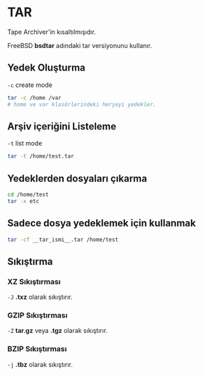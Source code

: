 # TAR

Tape Archiver'in kısaltılmışıdır.

FreeBSD **bsdtar** adındaki tar versiyonunu kullanır.

## Yedek Oluşturma

`-c` create mode

```sh
tar -c /home /var
# home ve var klasörlerindeki herşeyi yedekler.
```

## Arşiv içeriğini Listeleme

`-t` list mode

```sh
tar -t /home/test.tar
```

## Yedeklerden dosyaları çıkarma

```sh
cd /home/test
tar -x etc
```

## Sadece dosya yedeklemek için kullanmak

```sh
tar -cf __tar_ismi__.tar /home/test
```

## Sıkıştırma

### XZ Sıkıştırması

`-J` **.txz** olarak sıkıştırır.

### GZIP Sıkıştırması

`-Z` **tar.gz** veya **.tgz** olarak sıkıştırır.

### BZIP Sıkıştırması

`-j` **.tbz** olarak sıkıştırır.